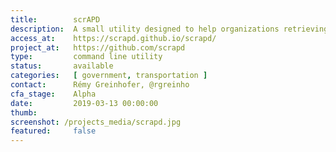 ```yaml
---
title:        scrAPD
description:  A small utility designed to help organizations retrieving traffic fatality data in a friendly manner.
access_at:    https://scrapd.github.io/scrapd/
project_at:   https://github.com/scrapd
type:         command line utility
status:       available
categories:   [ government, transportation ]
contact:      Rémy Greinhofer, @rgreinho
cfa_stage:    Alpha
date:         2019-03-13 00:00:00
thumb:
screenshot: /projects_media/scrapd.jpg
featured:     false
---
```

